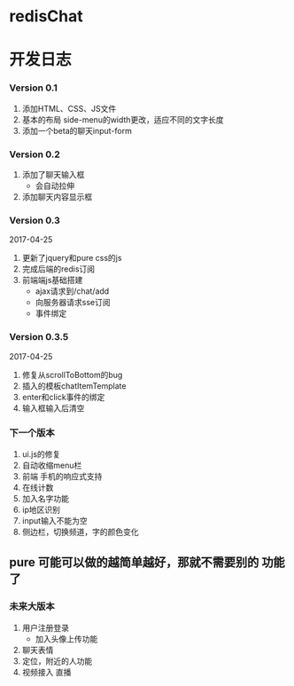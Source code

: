 # redisChat

# 开发日志

### Version 0.1
1. 添加HTML、CSS、JS文件
2. 基本的布局 side-menu的width更改，适应不同的文字长度
3. 添加一个beta的聊天input-form

### Version 0.2
1. 添加了聊天输入框
    - 会自动拉伸
2. 添加聊天内容显示框

### Version 0.3
2017-04-25
1. 更新了jquery和pure css的js
2. 完成后端的redis订阅
3. 前端端js基础搭建
    - ajax请求到/chat/add
    - 向服务器请求sse订阅
    - 事件绑定

### Version 0.3.5
2017-04-25
1. 修复从scrollToBottom的bug
2. 插入的模板chatItemTemplate
3. enter和click事件的绑定
4. 输入框输入后清空


### 下一个版本
1. ui.js的修复
2. 自动收缩menu栏
3. 前端 手机的响应式支持
4. 在线计数
5. 加入名字功能
6. ip地区识别
7. input输入不能为空
8. 侧边栏，切换频道，字的颜色变化


## pure 可能可以做的越简单越好，那就不需要别的 功能了


### 未来大版本
1. 用户注册登录
    - 加入头像上传功能
2. 聊天表情
8. 定位，附近的人功能
9. 视频接入 直播




